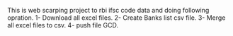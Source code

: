 This is web scarping project to rbi ifsc code data and doing following opration.
1- Download all excel files.
2- Create Banks list csv  file.
3- Merge all excel files to csv.
4- push file GCD.